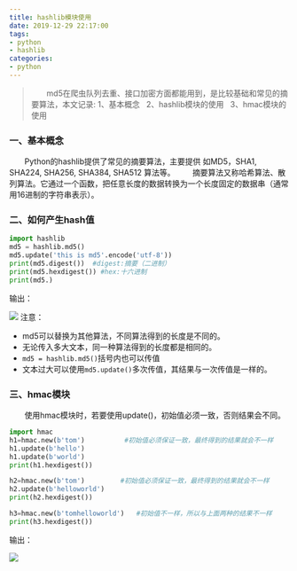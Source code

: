 ```yaml
---
title: hashlib模块使用
date: 2019-12-29 22:17:00
tags:
- python
- hashlib
categories:
- python
---
```

> &#160; &#160; &#160; &#160;md5在爬虫队列去重、接口加密方面都能用到，是比较基础和常见的摘要算法，本文记录:
> 1、基本概念&#160; &#160;2、hashlib模块的使用&#160; &#160;3、hmac模块的使用
<!--more-->
### 一、基本概念
&#160; &#160; &#160; &#160;Python的hashlib提供了常见的摘要算法，主要提供 如MD5，SHA1, SHA224, SHA256, SHA384, SHA512 算法等。
&#160; &#160; &#160; &#160;摘要算法又称哈希算法、散列算法。它通过一个函数，把任意长度的数据转换为一个长度固定的数据串（通常用16进制的字符串表示）。

### 二、如何产生hash值
```Python
import hashlib
md5 = hashlib.md5()
md5.update('this is md5'.encode('utf-8'))
print(md5.digest())  #digest:摘要（二进制）
print(md5.hexdigest()) #hex:十六进制
print(md5.)
```
输出： 

![](/python-hashlib/1.png)
注意：

- md5可以替换为其他算法，不同算法得到的长度是不同的。
- 无论传入多大文本，同一种算法得到的长度都是相同的。
- `md5 = hashlib.md5()`括号内也可以传值
- 文本过大可以使用`md5.update()`多次传值，其结果与一次传值是一样的。

### 三、hmac模块
&#160; &#160; &#160; &#160;使用hmac模块时，若要使用update()，初始值必须一致，否则结果会不同。
```Python
import hmac
h1=hmac.new(b'tom')          #初始值必须保证一致，最终得到的结果就会不一样
h1.update(b'hello')
h1.update(b'world')
print(h1.hexdigest())

h2=hmac.new(b'tom')         #初始值必须保证一致，最终得到的结果就会不一样
h2.update(b'helloworld')
print(h2.hexdigest())

h3=hmac.new(b'tomhelloworld')   #初始值不一样，所以与上面两种的结果不一样
print(h3.hexdigest())
```
输出：

![](/python-hashlib/1.png)


